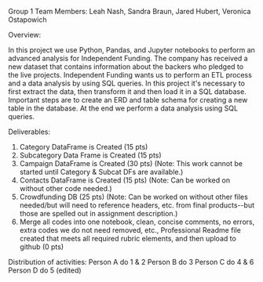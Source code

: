 Group 1 Team
Members: Leah Nash, Sandra Braun, Jared Hubert, Veronica Ostapowich

Overview:

In this project we use Python, Pandas, and Jupyter notebooks to perform an advanced analysis for Independent Funding. The company has received a new dataset that contains information about the backers who pledged to the live projects. Independent Funding wants us to perform an ETL process and a data analysis by using SQL queries. In this project it's necessary to first extract the data, then transform it and then load it in a SQL database. Important steps are to create an ERD and table schema for creating a new table in the database. At the end we perform a data analysis using SQL queries.

Deliverables:
1.	Category DataFrame is Created (15 pts)
2.	Subcategory Data Frame is Created (15 pts)
3.	Campaign DataFrame is Created (30 pts) (Note: This work cannot be started until Category & Subcat DFs are available.)
4.	Contacts DataFrame is Created (15 pts) (Note: Can be worked on without other code needed.)
5.	Crowdfunding DB (25 pts) (Note: Can be worked on without other files needed/but will need to reference headers, etc. from final products--but those are spelled out       in assignment description.)
6.	Merge all codes into one notebook, clean, concise comments, no errors, extra codes we do not need removed, etc., Professional Readme file created that meets all         required rubric elements, and then upload to github (0 pts)

Distribution of activities:
    Person A do 1 & 2
    Person B do 3
    Person C do 4 & 6
    Person D do 5 (edited)
